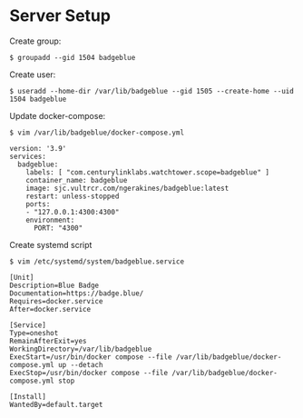 # Server Setup

Create group:

    $ groupadd --gid 1504 badgeblue

Create user:

    $ useradd --home-dir /var/lib/badgeblue --gid 1505 --create-home --uid 1504 badgeblue

Update docker-compose:

    $ vim /var/lib/badgeblue/docker-compose.yml

```
version: '3.9'
services:
  badgeblue:
    labels: [ "com.centurylinklabs.watchtower.scope=badgeblue" ]
    container_name: badgeblue
    image: sjc.vultrcr.com/ngerakines/badgeblue:latest
    restart: unless-stopped
    ports:
    - "127.0.0.1:4300:4300"
    environment:
      PORT: "4300"
```

Create systemd script

    $ vim /etc/systemd/system/badgeblue.service

```
[Unit]
Description=Blue Badge
Documentation=https://badge.blue/
Requires=docker.service
After=docker.service

[Service]
Type=oneshot
RemainAfterExit=yes
WorkingDirectory=/var/lib/badgeblue
ExecStart=/usr/bin/docker compose --file /var/lib/badgeblue/docker-compose.yml up --detach
ExecStop=/usr/bin/docker compose --file /var/lib/badgeblue/docker-compose.yml stop

[Install]
WantedBy=default.target
```

